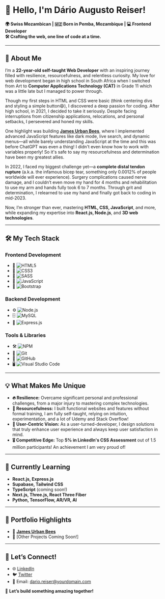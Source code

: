 # 👋 Hello, I'm **Dário Augusto Reiser**!  

**🌍 Swiss Mozambican | 🇲🇿 Born in Pemba, Mozambique | 💻 Frontend Developer**  
**🛠️ Crafting the web, one line of code at a time.**  

---

## 🎯 About Me  

I’m a **22-year-old self-taught Web Developer** with an inspiring journey filled with resilience, resourcefulness, and relentless curiosity. My love for web development began in high school in South Africa when I switched from Art to **Computer Applications Technology (CAT)** in Grade 11 which was a little late but I managed to power through.  

Though my first steps in HTML and CSS were basic (think centering divs and styling a simple button😄), I discovered a deep passion for coding. After high school, in 2021, I decided to take it seriously. Despite facing interruptions from citizenship applications, relocations, and personal setbacks, I persevered and honed my skills.  

One highlight was building [**James Urban Bees**](https://james-urban-bees.netlify.app/), where I implemented advanced JavaScript features like dark mode, live search, and dynamic menus—all while barely understanding JavaScript at the time and this was before ChatGPT was even a thing! I didn't even know how to work with variables properly! So it's safe to say my resourcefulness and determination have been my greatest allies.  

In 2022, I faced my biggest challenge yet—a **complete distal tendon rupture** (a.k.a. the infamous bicep tear, something only 0.0012% of people worldwide will ever experience). Surgery complications caused nerve damage, and I couldn’t even move my hand for 4 months and rehabilitation to use my arm and hands fully took 6 to 7 months. Through grit and determination, I relearned to use my hand and finally got back to coding in mid-2023.  

Now, I’m stronger than ever, mastering **HTML, CSS, JavaScript**, and more, while expanding my expertise into **React.js, Node.js**, and **3D web technologies**.  

---

## 🛠️ My Tech Stack  

### **Frontend Development**  
- 🌟 ![HTML5](https://img.shields.io/badge/HTML5-%23E34F26.svg?style=for-the-badge&logo=html5&logoColor=white)  
- 🎨 ![CSS3](https://img.shields.io/badge/CSS3-%231572B6.svg?style=for-the-badge&logo=css3&logoColor=white)  
- 🧩 ![SASS](https://img.shields.io/badge/SASS-%23CC6699.svg?style=for-the-badge&logo=sass&logoColor=white)  
- 🚀 ![JavaScript](https://img.shields.io/badge/JavaScript-%23F7DF1E.svg?style=for-the-badge&logo=javascript&logoColor=black)  
- 🎨 ![Bootstrap](https://img.shields.io/badge/Bootstrap-%23563D7C.svg?style=for-the-badge&logo=bootstrap&logoColor=white)  

### **Backend Development**  
- ⚙️ ![Node.js](https://img.shields.io/badge/Node.js-%23339933.svg?style=for-the-badge&logo=node.js&logoColor=white)  
- 🗄️ ![MySQL](https://img.shields.io/badge/MySQL-%234479A1.svg?style=for-the-badge&logo=mysql&logoColor=white)  
- 🔧 ![Express.js](https://img.shields.io/badge/Express.js-%23000000.svg?style=for-the-badge&logo=express&logoColor=white)  

### **Tools & Libraries**  
- 🛠️ ![NPM](https://img.shields.io/badge/npm-%23CB3837.svg?style=for-the-badge&logo=npm&logoColor=white)  
- 🐙 ![Git](https://img.shields.io/badge/Git-%23F05032.svg?style=for-the-badge&logo=git&logoColor=white)  
- 🐙 ![GitHub](https://img.shields.io/badge/GitHub-%23181717.svg?style=for-the-badge&logo=github&logoColor=white)  
- 🖥️ ![Visual Studio Code](https://img.shields.io/badge/VS_Code-%23007ACC.svg?style=for-the-badge&logo=visual-studio-code&logoColor=white)  

---

## 💡 What Makes Me Unique  

- **🔥 Resilience:** Overcame significant personal and professional challenges, from a major injury to mastering complex technologies.  
- **🧠 Resourcefulness:** I built functional websites and features without formal training, I am fully self-taught, relying on intuition, experimentation, and a lot of Udemy and Stack Overflow!  
- **🌟 User-Centric Vision:** As a user-turned-developer, I design solutions that truly enhance user experience and always keep user satisfaction in mind.  
- **🎖️ Competitive Edge:** Top **5% in LinkedIn's CSS Assessment** out of 1.5 million participants! An achievement I am very proud of!

---

## 🌱 Currently Learning  
- **React.js, Express.js**  
- **Supabase, Tailwind CSS**  
- **TypeScript** (coming soon!)  
- **Next.js, Three.js, React Three Fiber**  
- **Python, TensorFlow, AR/VR, AI**  

---

## 📂 Portfolio Highlights  
- 🔗 [**James Urban Bees**](https://james-urban-bees.netlify.app/)  
- 🔗 [Other Projects Coming Soon!]  

---

## 🤝 Let’s Connect!  
- 🌐 [LinkedIn](https://www.linkedin.com/in/your-profile)  
- 🐦 [Twitter](https://twitter.com/your-handle)  
- 📧 Email: dario.reiser@yourdomain.com  

🚀 **Let’s build something amazing together!**  

